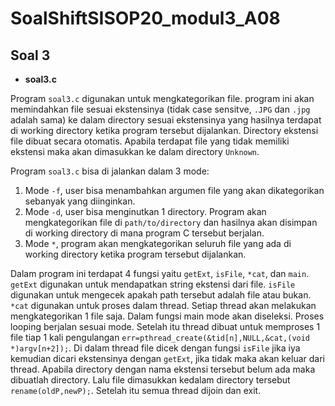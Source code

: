 
# **SoalShiftSISOP20_modul3_A08**

## Soal 3
   - **soal3.c**

Program `soal3.c` digunakan untuk mengkategorikan file. program ini akan memindahkan file sesuai ekstensinya (tidak case sensitve, `.JPG` dan `.jpg` adalah sama) ke dalam directory sesuai ekstensinya yang hasilnya terdapat di working directory ketika program tersebut dijalankan. Directory ekstensi file dibuat secara otomatis. Apabila terdapat file yang tidak memiliki ekstensi maka akan dimasukkan ke dalam directory `Unknown`. 

Program `soal3.c` bisa di jalankan dalam 3 mode:
1. Mode `-f`, user bisa menambahkan argumen file yang akan dikategorikan sebanyak yang diinginkan.
2. Mode `-d`,  user bisa menginutkan 1 directory. Program akan mengkategorikan file di `path/to/directory` dan hasilnya akan disimpan di working directory di mana program C tersebut berjalan.
3. Mode `*`, program akan mengkategorikan seluruh file yang ada di working directory ketika program tersebut dijalankan.

Dalam program ini terdapat 4 fungsi yaitu `getExt`, `isFile`, `*cat`, dan `main`. `getExt` digunakan untuk mendapatkan string ekstensi dari file. `isFile` digunakan untuk mengecek apakah path tersebut adalah file atau bukan. `*cat` digunakan untuk proses dalam thread. Setiap thread akan melakukan mengkategorikan 1 file saja. Dalam fungsi main mode akan diseleksi. Proses looping berjalan sesuai mode. Setelah itu thread dibuat untuk memproses 1 file tiap 1 kali pengulangan `err=pthread_create(&tid[n],NULL,&cat,(void *)argv[n+2]);`. Di dalam thread file dicek dengan fungsi `isFile` jika iya kemudian dicari ekstensinya dengan `getExt`, jika tidak maka akan keluar dari thread. Apabila directory dengan nama ekstensi tersebut belum ada maka dibuatlah directory. Lalu file dimasukkan kedalam directory tersebut `rename(oldP,newP);`. Setelah itu semua thread dijoin dan exit.

